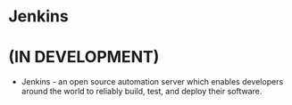 # Jenkins
# (IN DEVELOPMENT)

- Jenkins - an open source automation server which enables developers around the world to reliably build, test, and deploy their software.